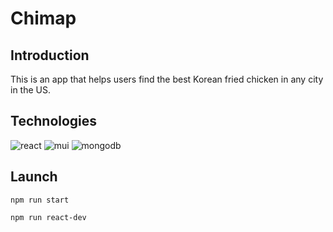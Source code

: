 # Chimap

## Introduction
This is an app that helps users find the best Korean fried chicken in any city in the US.

## Technologies
![react](https://img.shields.io/badge/React-20232A?style=for-the-badge&logo=react&logoColor=61DAFB)
![mui](https://img.shields.io/badge/Material--UI-0081CB?style=for-the-badge&logo=material-ui&logoColor=white)
![mongodb](https://img.shields.io/badge/MongoDB-4EA94B?style=for-the-badge&logo=mongodb&logoColor=white)

## Launch
`npm run start`

`npm run react-dev`
